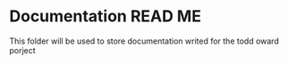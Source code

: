 # Documentation READ ME 

This folder will be used to store documentation writed for the todd oward porject
